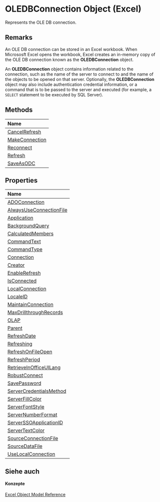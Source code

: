 
# OLEDBConnection Object (Excel)

Represents the OLE DB connection.


## Remarks

An OLE DB connection can be stored in an Excel workbook. When Micrososft Excel opens the workbook, Excel creates an in-memory copy of the OLE DB connection known as the  **OLEDBConnection** object.

An  **OLEDBConnection** object contains information related to the connection, such as the name of the server to connect to and the name of the objects to be opened on that server. Optionally, the **OLEDBConnection** object may also include authentication credential information, or a command that is to be passed to the server and executed (for example, a `SELECT` statement to be executed by SQL Server).


## Methods



|**Name**|
|:-----|
|[CancelRefresh](28272852-36f8-c96c-0901-5d0bf237527e.md)|
|[MakeConnection](ff618eae-1593-aabc-dbcb-427291caf923.md)|
|[Reconnect](94f862a0-a42e-bd80-3e1c-9adc52414bfe.md)|
|[Refresh](c28e9443-81e2-dfec-a3fb-a127c3fa2918.md)|
|[SaveAsODC](da83acf3-c935-c36f-944e-35b46e54cabf.md)|

## Properties



|**Name**|
|:-----|
|[ADOConnection](918dd5eb-a9af-7466-92df-cae4e34676be.md)|
|[AlwaysUseConnectionFile](de9cd9a7-0dd6-7ee2-d48f-bd61a7006c1e.md)|
|[Application](fadade6e-d90f-974f-05e0-429e1500ef03.md)|
|[BackgroundQuery](c106c0d8-16ea-83dc-1b4e-1a311d9c0d9e.md)|
|[CalculatedMembers](9d0e8250-8045-7017-629a-f39729df1083.md)|
|[CommandText](2c5e976c-513f-24b0-f25e-056fc9babaf9.md)|
|[CommandType](3258a47d-ca98-be25-437e-4d9f5124e96a.md)|
|[Connection](03b83f0e-1a16-f44e-0a89-27742b733e05.md)|
|[Creator](a2a5b5cd-9fea-0756-d2a6-ff632a29ffa9.md)|
|[EnableRefresh](080b6002-303e-62ce-f19e-0cb7af6a5291.md)|
|[IsConnected](3538c8bd-5027-8f48-d6b5-b18de0db4159.md)|
|[LocalConnection](9f9e8aab-3804-1a30-3db1-4e453583ff1e.md)|
|[LocaleID](6a92f9ca-247a-8da8-a32e-ec239380894a.md)|
|[MaintainConnection](ce913d74-d86d-006c-4def-da04a8c630b6.md)|
|[MaxDrillthroughRecords](2dda9194-7a68-cfb1-ba94-c3670d0e66b8.md)|
|[OLAP](6ebbea3a-b4f1-bc80-f425-ce837182b299.md)|
|[Parent](2970c4a7-f1d2-1010-4bb2-55a2d8ffc0f6.md)|
|[RefreshDate](5b808638-c014-3ed4-3d22-272bcb34f8e4.md)|
|[Refreshing](1fdce249-540e-3460-fba6-63b5f80a159b.md)|
|[RefreshOnFileOpen](09a0b59d-7a6e-65a6-d72a-14460d787ed9.md)|
|[RefreshPeriod](23032291-8491-42b8-b0ee-18287c115c29.md)|
|[RetrieveInOfficeUILang](51d2a8b7-75e6-c503-895b-0f5ab8d66265.md)|
|[RobustConnect](47ca146c-54ba-b2d5-6d16-15571daf08f3.md)|
|[SavePassword](d8edaa7c-b53f-2114-0ad8-699d78b7893a.md)|
|[ServerCredentialsMethod](8c7a3e49-50a8-3211-6824-de91fd476182.md)|
|[ServerFillColor](18a5b515-df3b-bbf1-5fbb-e9d744370d6a.md)|
|[ServerFontStyle](5c45fea6-4e1b-6c21-785d-4a3e9f39dd5a.md)|
|[ServerNumberFormat](da1ea33c-d4a5-ca2f-7159-8e9d22a5bc8e.md)|
|[ServerSSOApplicationID](7feb84b6-cd30-86f2-a9af-31bca655f05d.md)|
|[ServerTextColor](e2613e27-2d8f-8568-1018-b6910c7f7bba.md)|
|[SourceConnectionFile](6dcae3c3-26fe-b373-cb5c-d6bdf68b1265.md)|
|[SourceDataFile](ddadf399-3f93-bd20-22cf-5f9303704218.md)|
|[UseLocalConnection](b346933c-17cd-ef11-6070-ee840c8d7c0a.md)|

## Siehe auch


#### Konzepte


[Excel Object Model Reference](11ea8598-8a20-92d5-f98b-0da04263bf2c.md)